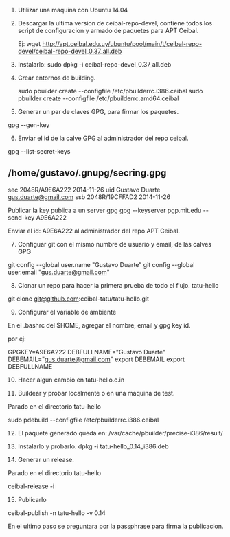 1) Utilizar una maquina con Ubuntu 14.04

2) Descargar la ultima version de ceibal-repo-devel, contiene todos los script de configuracion y armado de paquetes para APT Ceibal.

    Ej: wget http://apt.ceibal.edu.uy/ubuntu/pool/main/t/ceibal-repo-devel/ceibal-repo-devel_0.37_all.deb

3) Instalarlo: sudo  dpkg -i ceibal-repo-devel_0.37_all.deb


4) Crear entornos de building.

    sudo pbuilder create --configfile /etc/pbuilderrc.i386.ceibal
    sudo pbuilder create --configfile /etc/pbuilderrc.amd64.ceibal

5) Generar un par de claves GPG, para firmar los paquetes.

gpg --gen-key


6) Enviar el id de la calve GPG al administrador del repo ceibal.

gpg --list-secret-keys

/home/gustavo/.gnupg/secring.gpg
--------------------------------
sec   2048R/A9E6A222 2014-11-26
uid                  Gustavo Duarte <gus.duarte@gmail.com>
ssb   2048R/19CFFAD2 2014-11-26

Publicar la key publica a un server gpg
gpg --keyserver pgp.mit.edu --send-key A9E6A222


Enviar el id: A9E6A222 al administrador del repo APT Ceibal.

7) Configuar git con el mismo numbre de usuario y email, de las calves GPG

git config --global user.name "Gustavo Duarte"
git config --global user.email "gus.duarte@gmail.com"


8) Clonar un repo para hacer la primera prueba de todo el flujo. tatu-hello

git clone git@github.com:ceibal-tatu/tatu-hello.git


9) Configurar el variable de ambiente

En el .bashrc del $HOME, agregar el nombre, email y gpg key id.

por ej:

GPGKEY=A9E6A222
DEBFULLNAME="Gustavo Duarte"
DEBEMAIL="gus.duarte@gmail.com"
export DEBEMAIL
export DEBFULLNAME

10) Hacer algun cambio en tatu-hello.c.in

11) Buildear y probar localmente o en una maquina de test.

Parado en el directorio tatu-hello

sudo pdebuild --configfile /etc/pbuilderrc.i386.ceibal

12) El paquete generado queda en: /var/cache/pbuilder/precise-i386/result/

13) Instalarlo y probarlo.
dpkg -i tatu-hello_0.14_i386.deb

14) Generar un release.

Parado en el directorio tatu-hello

ceibal-release -i 

15) Publicarlo

ceibal-publish -n tatu-hello -v 0.14

En el ultimo paso se preguntara por la passphrase para firma la publicacion. 
